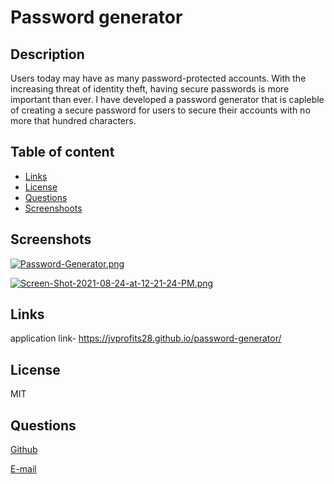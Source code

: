 # Password generator

## Description

Users today may have as many password-protected accounts. With the increasing threat of identity theft, having secure passwords is more important than ever. I have developed a password generator that is capleble of creating a secure password for users to secure their accounts with no more that hundred characters.

## Table of content

- [Links](#Links)
- [License](#license)
- [Questions](#Questions)
- [Screenshoots](#screenshots)

## Screenshots

[![Password-Generator.png](https://i.postimg.cc/gJGCBnWT/Password-Generator.png)](https://postimg.cc/qtZDNBgs)

[![Screen-Shot-2021-08-24-at-12-21-24-PM.png](https://i.postimg.cc/fRt5DZCT/Screen-Shot-2021-08-24-at-12-21-24-PM.png)](https://postimg.cc/jDTy4pBG)

## Links

application link- https://jvprofits28.github.io/password-generator/

## License

MIT

## Questions

[Github](https://github.com/jvprofits28)

[E-mail](mailto:juanvazquez9828@gmail.com)

